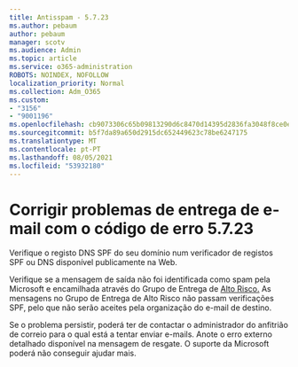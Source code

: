 ```yaml
---
title: Antisspam - 5.7.23
ms.author: pebaum
author: pebaum
manager: scotv
ms.audience: Admin
ms.topic: article
ms.service: o365-administration
ROBOTS: NOINDEX, NOFOLLOW
localization_priority: Normal
ms.collection: Adm_O365
ms.custom:
- "3156"
- "9001196"
ms.openlocfilehash: cb9073306c65b09813290d6c8470d14395d2836fa3048f8ce0ecb8b06e71a010
ms.sourcegitcommit: b5f7da89a650d2915dc652449623c78be6247175
ms.translationtype: MT
ms.contentlocale: pt-PT
ms.lasthandoff: 08/05/2021
ms.locfileid: "53932180"
---
```

# <a name="fix-email-delivery-issues-for-error-code-5723"></a>Corrigir problemas de entrega de e-mail com o código de erro 5.7.23

Verifique o registo DNS SPF do seu domínio num verificador de registos SPF ou DNS disponível publicamente na Web.

Verifique se a mensagem de saída não foi identificada como spam pela Microsoft e encamilhada através do Grupo de Entrega de [Alto Risco.](https://docs.microsoft.com/microsoft-365/security/office-365-security/high-risk-delivery-pool-for-outbound-messages) As mensagens no Grupo de Entrega de Alto Risco não passam verificações SPF, pelo que não serão aceites pela organização do e-mail de destino.

Se o problema persistir, poderá ter de contactar o administrador do anfitrião de correio para o qual está a tentar enviar e-mails. Anote o erro externo detalhado disponível na mensagem de resgate. O suporte da Microsoft poderá não conseguir ajudar mais.
